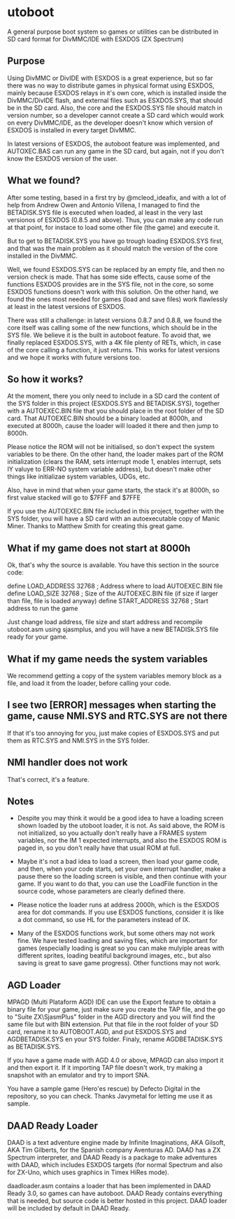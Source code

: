 # utoboot
A general purpose boot system so games or utilities can be distributed in SD card format for DivMMC/IDE with ESXDOS (ZX Spectrum)

## Purpose

Using DivMMC or DivIDE with ESXDOS is a great experience, but so far there was no way to distribute games in physical format using ESXDOS,
mainly because ESXDOS relays in it's own core, which is installed inside the DivMMC/DivIDE flash, and external files such as ESXDOS.SYS, 
that should be in the SD card. Also, the core and the ESXDOS.SYS file should match in version number, so a developer cannot create a SD
card which would work on every DivMMC/IDE, as the developer doesn't know which version of ESXDOS is installed in every target DivMMC.

In latest versions of ESXDOS, the autoboot feature was implemented, and AUTOXEC.BAS can run any game in the SD card, but again, not if 
you don't know the ESXDOS version of the user.

## What we found?

After some testing, based in a first try by @mcleod_ideafix, and with a lot of help from Andrew Owen and Antonio Villena, I managed to find
the BETADISK.SYS file is executed when loaded, al least in the very last versionos of ESXDOS (0.8.5 and above). Thus, you can make any code run 
at that point, for instace to load some other file (the game) and execute it.

But to get to BETADISK.SYS you have go trough loading ESXDOS.SYS first, and that was the main problem as it should match the version of the core
installed in the DivMMC. 

Well, we found ESXDOS.SYS can be replaced by an empty file, and then no version check is made. That has some side effects, cause some of the functions 
ESXDOS provides are in the SYS file, not in the core, so some ESXDOS functions doesn't work with this solution. On the other hand, we found the ones
most needed for games (load and save files) work flawlessly at least in the latest versions of ESXDOS.

There was still a challenge: in latest versions 0.8.7 and 0.8.8, we found the core itself was calling some of the new functions, which should be
in the SYS file. We believe it is the built in autoboot feature. To avoid that, we finally replaced ESXDOS.SYS, with a 4K file plenty of RETs,
which, in case of the core calling a function, it just returns. This works for latest versions and we hope it works with future versions too.

## So how it works?

At the moment, there you only need to include in a SD card the content of the SYS folder in this project (ESXDOS.SYS and BETADISK.SYS), together
with a AUTOEXEC.BIN file that you should place in the root folder of the SD card. That AUTOEXEC.BIN should be a binary loaded at 8000h, and 
executed at 8000h, cause the loader will loaded it there and then jump to 8000h.

Please notice the ROM will not be initialised, so don't expect the system variables to be there. On the other hand, the loader makes part of the ROM
initialization (clears the RAM, sets interrupt mode 1, enables interrupt, sets IY valuye to ERR-NO system variable address), but doesn't make other
things like initializae system variables, UDGs, etc. 

Also, have in mind that when your game starts, the stack it's at 8000h, so first value stacked will go to $7FFF and $7FFE

If you use the AUTOEXEC.BIN file included in this project, together with the SYS folder, you will have a SD card with an autoexecutable copy of 
Manic Miner. Thanks to Matthew Smith for creating this great game.

## What if my game does not start at 8000h

Ok, that's why the source is available. You have this section in the source code:

define      LOAD_ADDRESS      32768 ; Address where to load AUTOEXEC.BIN file
define      LOAD_SIZE         32768 ; Size of the AUTOEXEC.BIN file (if size if larger than file, file is loaded anyway)
define      START_ADDRESS     32768 ; Start address to run the game

Just change load address, file size and start address and recompile utoboot.asm using sjasmplus, and you will have a new BETADISk.SYS file ready
for your game.

## What if my game needs the system variables

We recommend getting a copy of the system variables memory block as a file, and load it from the loader, before calling your code.

## I see two [ERROR] messages when starting the game, cause NMI.SYS and RTC.SYS are not there

If that it's too annoying for you, just make copies of ESXDOS.SYS and put them as RTC.SYS and NMI.SYS in the SYS folder.

## NMI handler does not work

That's correct, it's a feature.

## Notes

- Despite you may think it would be a good idea to have a loading screen shown loaded by the utoboot loader, it is not. As said above, the ROM is
 not initialized, so you actually don't really have a FRAMES system variables, nor the IM 1 expected interrupts, and also the ESXDOS ROM is paged
 in, so you don't really have that usual ROM at full.

- Maybe it's not a bad idea to load a screen, then load your game code, and then, when your code starts, set your own interrupt handler, make a 
pause there so the loading screen is visible, and then continue with your game. If you want to do that, you can use the LoadFile function in the
source code, whose parameters are clearly defined there.

- Please notice the loader runs at address 2000h, which is the ESXDOS area for dot commands. If you use ESXDOS functions, consider it is like a
dot command, so use HL for the parameters instead of IX. 

- Many of the ESXDOS functions work, but some others may not work fine. We have tested loading and saving files, which are important for games 
(especially loading is great so you can make mulyiple areas with different sprites, loading beatiful background images, etc., but also saving
is great to save game progress). Other functions may not work.

## AGD Loader

MPAGD (Multi Plataform AGD) IDE can use the Export feature to obtain a binary file for your game, just make sure you create the TAP file, and the go to 
"Suite ZX\SjasmPlus" folder in the AGD directory and you will find the same file but with BIN extension. Put that file in the root folder of your SD
card, rename it to AUTOBOOT.AGD, and put ESXDOS.SYS and AGDBETADISK.SYS en your SYS folder. Finaly, rename AGDBETADISK.SYS as BETADISK.SYS.

If you have a game made with AGD 4.0 or above, MPAGD can also import it and then export it. If it importing TAP file doesn't work, try making a 
snapshot with an emulator and try to import SNA.

You have a sample game (Hero'es rescue) by Defecto Digital in the repository, so you can check. Thanks Javymetal for letting me use it as sample.

## DAAD Ready Loader

DAAD is a text adventure engine made by Infinite Imaginations, AKA Gilsoft, AKA Tim Gilberts,  for the Spanish company Aventuras AD. DAAD has a 
ZX Spectrum interpreter, and DAAD Ready is a package to make adventures with DAAD, which includes ESXDOS targets (for normal Spectrum and also
for ZX-Uno, which uses graphics in Timex HiRes mode).

daadloader.asm contains a loader that has been implemented in DAAD Ready 3.0, so games can have autoboot. DAAD Ready contains everything that is
needed, but source code is better hosted in this project. DAAD loader will be included by default in DAAD Ready.
